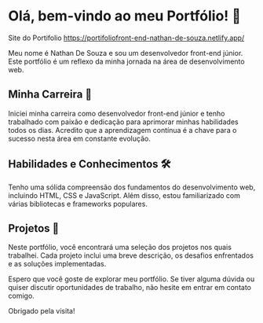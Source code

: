 # Olá, bem-vindo ao meu Portfólio! 👋

Site do Portifolio
https://portifoliofront-end-nathan-de-souza.netlify.app/

Meu nome é Nathan De Souza e sou um desenvolvedor front-end júnior. Este portfólio é um reflexo da minha jornada na área de desenvolvimento web.

## Minha Carreira 🚀

Iniciei minha carreira como desenvolvedor front-end júnior e tenho trabalhado com paixão e dedicação para aprimorar minhas habilidades todos os dias. Acredito que a aprendizagem contínua é a chave para o sucesso nesta área em constante evolução.

## Habilidades e Conhecimentos 🛠️

Tenho uma sólida compreensão dos fundamentos do desenvolvimento web, incluindo HTML, CSS e JavaScript. Além disso, estou familiarizado com várias bibliotecas e frameworks populares.


## Projetos 💼

Neste portfólio, você encontrará uma seleção dos projetos nos quais trabalhei. Cada projeto inclui uma breve descrição, os desafios enfrentados e as soluções implementadas.

Espero que você goste de explorar meu portfólio. Se tiver alguma dúvida ou quiser discutir oportunidades de trabalho, não hesite em entrar em contato comigo.

Obrigado pela visita!
